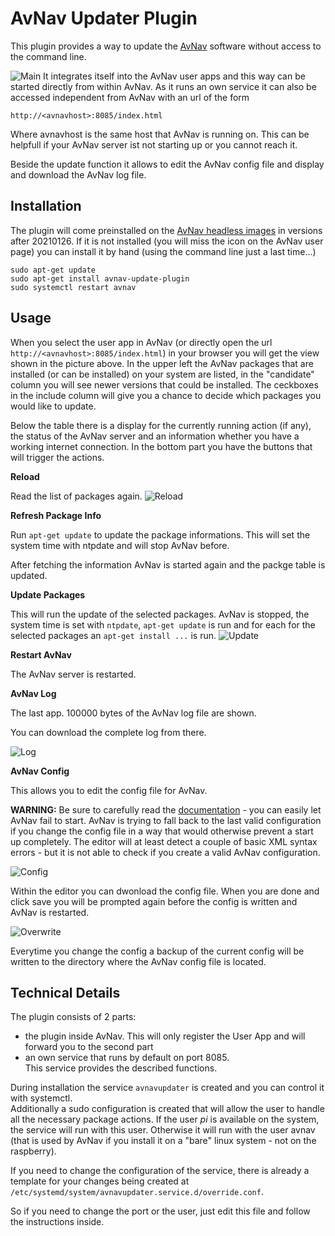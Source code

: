 AvNav Updater Plugin
====================

This plugin provides a way to update the [AvNav](https://www.wellenvogel.net/software/avnav/docs/beschreibung.html?lang=en) software without access to the command line.

![Main](doc/mainscreen.png)
It integrates itself into the AvNav user apps and this way can be started directly from within AvNav.
As it runs an own service it can also be accessed independent from AvNav with an url of the form
```
http://<avnavhost>:8085/index.html
```
Where avnavhost is the same host that AvNav is running on. This can be helpfull if your AvNav server ist not starting up or you cannot reach it.

Beside the update function it allows to edit the AvNav config file and display and download the AvNav log file.

Installation
------------
The plugin will come preinstalled on the [AvNav headless images](https://www.wellenvogel.net/software/avnav/docs/install.html?lang=en#h2:ImagewihoutattacheddisplayHeadless) in versions after 20210126.
If it is not installed (you will miss the icon on the AvNav user page) you can install it by hand (using the command line just a last time...)
```
sudo apt-get update
sudo apt-get install avnav-update-plugin
sudo systemctl restart avnav
```

Usage
-----
When you select the user app in AvNav (or directly open the url `http://<avnavhost>:8085/index.html`) in your browser you will get the view shown in the picture above.
In the upper left the AvNav packages that are installed (or can be installed) on your system are listed, in the "candidate" column you will see newer versions that could be installed. The ceckboxes in the include column will give you a chance to decide which packages you would like to update.

Below the table there is a display for the currently running action (if any), the status of the AvNav server and an information whether you have a working internet connection.
In the bottom part you have the buttons that will trigger the actions.

**Reload**

Read the list of packages again.
![Reload](doc/refresh.png)


**Refresh Package Info**

Run `apt-get update` to update the package informations. This will set the system time with ntpdate and will stop AvNav before.

After fetching the information AvNav is started again and the packge table is updated.

**Update Packages**

This will run the update of the selected packages. AvNav is stopped, the system time is set with `ntpdate`, `apt-get update` is run and for each for the selected packages an `apt-get install ...` is run.
![Update](doc/update.png)

**Restart AvNav**

The AvNav server is restarted.

**AvNav Log**

The last app. 100000 bytes of the AvNav log file are shown.

You can download the complete log from there.

![Log](doc/log.png)

**AvNav Config**

This allows you to edit the config file for AvNav.

**WARNING:**
Be sure to carefully read the [documentation](https://www.wellenvogel.net/software/avnav/docs/hints/configfile.html?lang=en) - you can easily let AvNav fail to start.
AvNav is trying to fall back to the last valid configuration if you change the config file in a way that would otherwise prevent a start up completely.
The editor will at least detect a couple of basic XML syntax errors - but it is not able to check if you create a valid AvNav configuration.


![Config](doc/config.png)

Within the editor you can dwonload the config file. When you are done and click save you will be prompted again before the config is written and AvNav is restarted.

![Overwrite](doc/overwrite.png)

Everytime you change the config a backup of the current config will be written to the directory where the AvNav config file is located.


Technical Details
-----------------

The plugin consists of 2 parts:

- the plugin inside AvNav. This will only register the User App and will forward you to the second part
- an own service that runs by default on port 8085. <br>
  This service provides the described functions.

During installation the service `avnavupdater` is created and you can control it with systemctl.  
Additionally a sudo configuration is created that will allow the user to handle all the necessary package actions.
If the user _pi_  is available on the system, the service will run with this user. Otherwise it will run with the user avnav (that is used by AvNav if you install it on a "bare" linux system - not on the raspberry).

If you need to change the configuration of the service, there is already a template for your changes being created at
`/etc/systemd/system/avnavupdater.service.d/override.conf`.

So if you need to change the port or the user, just edit this file and follow the instructions inside.

